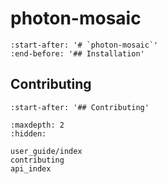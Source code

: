 # photon-mosaic

```{include} ../../README.md
:start-after: '# `photon-mosaic`'
:end-before: '## Installation'
```

## Contributing
```{include} ../../README.md
:start-after: '## Contributing'
```

```{toctree}
:maxdepth: 2
:hidden:

user_guide/index
contributing
api_index
```
